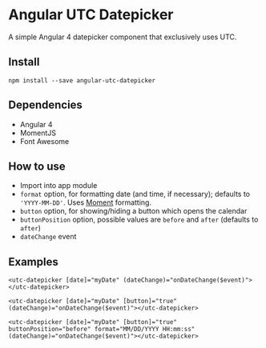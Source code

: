 # Angular UTC Datepicker
A simple Angular 4 datepicker component that exclusively uses UTC.

## Install
`npm install --save angular-utc-datepicker`

## Dependencies
* Angular 4
* MomentJS
* Font Awesome

## How to use
* Import into app module
* `format` option, for formatting date (and time, if necessary); defaults to `'YYYY-MM-DD'`. Uses [Moment](http://momentjs.com/docs/#/displaying/format/) formatting.
* `button` option, for showing/hiding a button which opens the calendar
* `buttonPosition` option, possible values are `before` and `after` (defaults to `after`)
* `dateChange` event

## Examples
```
<utc-datepicker [date]="myDate" (dateChange)="onDateChange($event)"></utc-datepicker>
```
```
<utc-datepicker [date]="myDate" [button]="true" (dateChange)="onDateChange($event)"></utc-datepicker>
```
```
<utc-datepicker [date]="myDate" [button]="true" buttonPosition="before" format="MM/DD/YYYY HH:mm:ss" (dateChange)="onDateChange($event)"></utc-datepicker>
```
